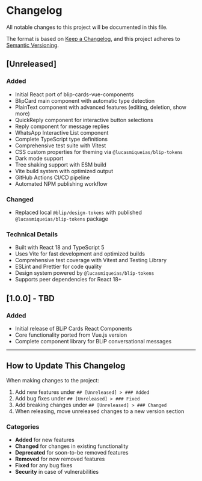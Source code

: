 # Changelog

All notable changes to this project will be documented in this file.

The format is based on [Keep a Changelog](https://keepachangelog.com/en/1.0.0/),
and this project adheres to [Semantic Versioning](https://semver.org/spec/v2.0.0.html).

## [Unreleased]

### Added

- Initial React port of blip-cards-vue-components
- BlipCard main component with automatic type detection
- PlainText component with advanced features (editing, deletion, show more)
- QuickReply component for interactive button selections
- Reply component for message replies
- WhatsApp Interactive List component
- Complete TypeScript type definitions
- Comprehensive test suite with Vitest
- CSS custom properties for theming via `@lucasmiqueias/blip-tokens`
- Dark mode support
- Tree shaking support with ESM build
- Vite build system with optimized output
- GitHub Actions CI/CD pipeline
- Automated NPM publishing workflow

### Changed

- Replaced local `@blip/design-tokens` with published `@lucasmiqueias/blip-tokens` package

### Technical Details

- Built with React 18 and TypeScript 5
- Uses Vite for fast development and optimized builds
- Comprehensive test coverage with Vitest and Testing Library
- ESLint and Prettier for code quality
- Design system powered by `@lucasmiqueias/blip-tokens`
- Supports peer dependencies for React 18+

## [1.0.0] - TBD

### Added

- Initial release of BLiP Cards React Components
- Core functionality ported from Vue.js version
- Complete component library for BLiP conversational messages

---

## How to Update This Changelog

When making changes to the project:

1. Add new features under `## [Unreleased] > ### Added`
2. Add bug fixes under `## [Unreleased] > ### Fixed`
3. Add breaking changes under `## [Unreleased] > ### Changed`
4. When releasing, move unreleased changes to a new version section

### Categories

- **Added** for new features
- **Changed** for changes in existing functionality
- **Deprecated** for soon-to-be removed features
- **Removed** for now removed features
- **Fixed** for any bug fixes
- **Security** in case of vulnerabilities
